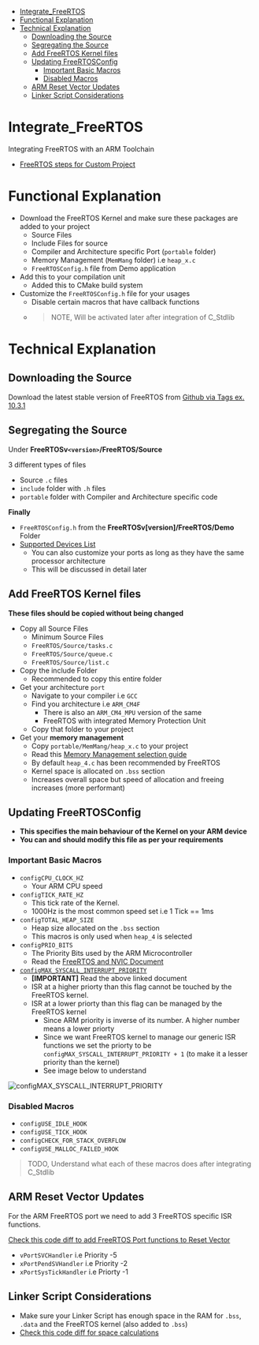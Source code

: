 - [Integrate_FreeRTOS](#integrate_freertos)
- [Functional Explanation](#functional-explanation)
- [Technical Explanation](#technical-explanation)
  - [Downloading the Source](#downloading-the-source)
  - [Segregating the Source](#segregating-the-source)
  - [Add FreeRTOS Kernel files](#add-freertos-kernel-files)
  - [Updating FreeRTOSConfig](#updating-freertosconfig)
    - [Important Basic Macros](#important-basic-macros)
    - [Disabled Macros](#disabled-macros)
  - [ARM Reset Vector Updates](#arm-reset-vector-updates)
  - [Linker Script Considerations](#linker-script-considerations)

# Integrate_FreeRTOS

Integrating FreeRTOS with an ARM Toolchain

- [FreeRTOS steps for Custom Project](https://www.freertos.org/Creating-a-new-FreeRTOS-project.html)

# Functional Explanation

- Download the FreeRTOS Kernel and make sure these packages are added to your project
  - Source Files
  - Include Files for source
  - Compiler and Architecture specific Port (`portable` folder)
  - Memory Management (`MemMang` folder) i.e `heap_x.c`
  - `FreeRTOSConfig.h` file from Demo application
- Add this to your compilation unit
  - Added this to CMake build system
- Customize the `FreeRTOSConfig.h` file for your usages
  - Disable certain macros that have callback functions
  - > NOTE, Will be activated later after integration of C_Stdlib

# Technical Explanation

## Downloading the Source

Download the latest stable version of FreeRTOS from [Github via Tags ex. 10.3.1](https://github.com/FreeRTOS/FreeRTOS)

## Segregating the Source

Under **FreeRTOSv`<version>`/FreeRTOS/Source**

3 different types of files

- Source `.c` files
- `include` folder with `.h` files
- `portable` folder with Compiler and Architecture specific code

**Finally**
- `FreeRTOSConfig.h` from the **FreeRTOSv[version]/FreeRTOS/Demo** Folder
- [Supported Devices List](https://www.freertos.org/RTOS_ports.html)
  - You can also customize your ports as long as they have the same processor architecture
  - This will be discussed in detail later

## Add FreeRTOS Kernel files

**These files should be copied without being changed**

- Copy all Source Files
  - Minimum Source Files
  - `FreeRTOS/Source/tasks.c`
  - `FreeRTOS/Source/queue.c`
  - `FreeRTOS/Source/list.c`
- Copy the include Folder
  - Recommended to copy this entire folder
- Get your architecture `port`
  - Navigate to your compiler i.e `GCC`
  - Find you architecture i.e `ARM_CM4F`
    - There is also an `ARM_CM4_MPU` version of the same
    - FreeRTOS with integrated Memory Protection Unit
  - Copy that folder to your project
- Get your **memory management**
  - Copy `portable/MemMang/heap_x.c` to your project
  - Read this [Memory Management selection guide](https://www.freertos.org/a00111.html)
  - By default `heap_4.c` has been recommended by FreeRTOS
  - Kernel space is allocated on `.bss` section
  - Increases overall space but speed of allocation and freeing increases (more performant)

## Updating FreeRTOSConfig

- **This specifies the main behaviour of the Kernel on your ARM device**
- **You can and should modify this file as per your requirements**

### Important Basic Macros

- `configCPU_CLOCK_HZ`
  - Your ARM CPU speed
- `configTICK_RATE_HZ`
  - This tick rate of the Kernel.
  - 1000Hz is the most common speed set i.e 1 Tick == 1ms
- `configTOTAL_HEAP_SIZE`
  - Heap size allocated on the `.bss` section
  - This macros is only used when `heap_4` is selected
- `configPRIO_BITS`
  - The Priority Bits used by the ARM Microcontroller
  - Read the [FreeRTOS and NVIC Document](FreeRTOS_and_ARM_NVIC.md)
- [`configMAX_SYSCALL_INTERRUPT_PRIORITY`](https://www.freertos.org/a00110.html#kernel_priority)
  - **[IMPORTANT]** Read the above linked document
  - ISR at a higher priorty than this flag cannot be touched by the FreeRTOS kernel.
  - ISR at a lower priorty than this flag can be managed by the FreeRTOS kernel
    - Since ARM priority is inverse of its number. A higher number means a lower priorty
    - Since we want FreeRTOS kernel to manage our generic ISR functions we set the priorty to be `configMAX_SYSCALL_INTERRUPT_PRIORITY + 1` (to make it a lesser priority than the kernel)
    - See image below to understand

![configMAX_SYSCALL_INTERRUPT_PRIORITY](https://www.freertos.org/wp-content/uploads/2018/07/Interrupt-priorities-interrupt-nesting.jpg)


### Disabled Macros

- `configUSE_IDLE_HOOK`
- `configUSE_TICK_HOOK`
- `configCHECK_FOR_STACK_OVERFLOW`
- `configUSE_MALLOC_FAILED_HOOK`

> TODO, Understand what each of these macros does after integrating C_Stdlib


## ARM Reset Vector Updates

For the ARM FreeRTOS port we need to add 3 FreeRTOS specific ISR functions. 

[Check this code diff to add FreeRTOS Port functions to Reset Vector](https://github.com/coder137/STM32-Repo/commit/374ad15ef246a4fb895a09cae913bf297dae52ff#diff-e0a58ecbe8cbf63234930f64cb6c0295)

- `vPortSVCHandler` i.e Priority -5
- `xPortPendSVHandler` i.e Priority -2
- `xPortSysTickHandler` i.e Priorty -1

## Linker Script Considerations

- Make sure your Linker Script has enough space in the RAM for `.bss`, `.data` and the FreeRTOS kernel (also added to `.bss`)
- [Check this code diff for space calculations](https://github.com/coder137/STM32-Repo/commit/374ad15ef246a4fb895a09cae913bf297dae52ff#diff-12338f41b44c6f50db6da8955d9828ac)

